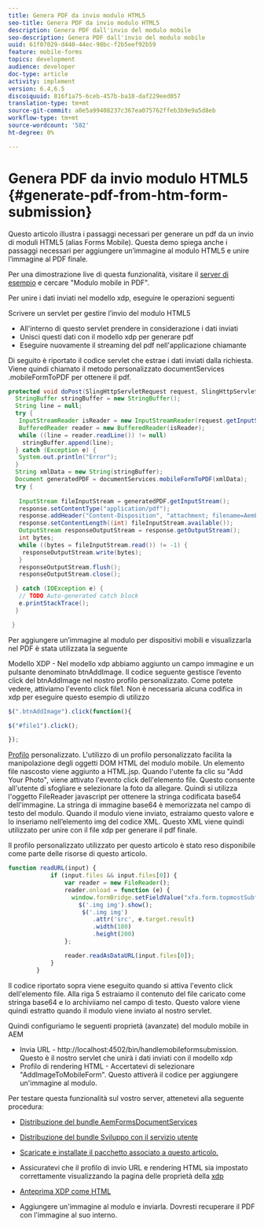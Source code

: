 ```yaml
---
title: Genera PDF da invio modulo HTML5
seo-title: Genera PDF da invio modulo HTML5
description: Genera PDF dall'invio del modulo mobile
seo-description: Genera PDF dall'invio del modulo mobile
uuid: 61f07029-d440-44ec-98bc-f2b5eef92b59
feature: mobile-forms
topics: development
audience: developer
doc-type: article
activity: implement
version: 6.4,6.5
discoiquuid: 816f1a75-6ceb-457b-ba18-daf229eed057
translation-type: tm+mt
source-git-commit: a0e5a99408237c367ea075762ffeb3b9e9a5d8eb
workflow-type: tm+mt
source-wordcount: '582'
ht-degree: 0%

---
```



# Genera PDF da invio modulo HTML5 {#generate-pdf-from-htm-form-submission}

Questo articolo illustra i passaggi necessari per generare un pdf da un invio di moduli HTML5 (alias Forms Mobile). Questa demo spiega anche i passaggi necessari per aggiungere un’immagine al modulo HTML5 e unire l’immagine al PDF finale.

Per una dimostrazione live di questa funzionalità, visitare il [server di esempio](https://forms.enablementadobe.com/content/samples/samples.html?query=0) e cercare &quot;Modulo mobile in PDF&quot;.

Per unire i dati inviati nel modello xdp, eseguire le operazioni seguenti

Scrivere un servlet per gestire l’invio del modulo HTML5

* All&#39;interno di questo servlet prendere in considerazione i dati inviati
* Unisci questi dati con il modello xdp per generare pdf
* Eseguire nuovamente il streaming del pdf nell&#39;applicazione chiamante

Di seguito è riportato il codice servlet che estrae i dati inviati dalla richiesta. Viene quindi chiamato il metodo personalizzato documentServices .mobileFormToPDF per ottenere il pdf.

```java
protected void doPost(SlingHttpServletRequest request, SlingHttpServletResponse response) {
  StringBuffer stringBuffer = new StringBuffer();
  String line = null;
  try {
   InputStreamReader isReader = new InputStreamReader(request.getInputStream(), "UTF-8");
   BufferedReader reader = new BufferedReader(isReader);
   while ((line = reader.readLine()) != null)
    stringBuffer.append(line);
  } catch (Exception e) {
   System.out.println("Error");
  }
  String xmlData = new String(stringBuffer);
  Document generatedPDF = documentServices.mobileFormToPDF(xmlData);
  try {
   
   InputStream fileInputStream = generatedPDF.getInputStream();
   response.setContentType("application/pdf");
   response.addHeader("Content-Disposition", "attachment; filename=AemFormsRocks.pdf");
   response.setContentLength((int) fileInputStream.available());
   OutputStream responseOutputStream = response.getOutputStream();
   int bytes;
   while ((bytes = fileInputStream.read()) != -1) {
    responseOutputStream.write(bytes);
   }
   responseOutputStream.flush();
   responseOutputStream.close();

  } catch (IOException e) {
   // TODO Auto-generated catch block
   e.printStackTrace();
  }

 }
```

Per aggiungere un’immagine al modulo per dispositivi mobili e visualizzarla nel PDF è stata utilizzata la seguente

Modello XDP - Nel modello xdp abbiamo aggiunto un campo immagine e un pulsante denominato btnAddImage. Il codice seguente gestisce l’evento click del btnAddImage nel nostro profilo personalizzato. Come potete vedere, attiviamo l&#39;evento click file1. Non è necessaria alcuna codifica in xdp per eseguire questo esempio di utilizzo

```javascript
$(".btnAddImage").click(function(){

$("#file1").click();

});
```

[Profilo](https://helpx.adobe.com/livecycle/help/mobile-forms/creating-profile.html#CreatingCustomProfiles) personalizzato. L&#39;utilizzo di un profilo personalizzato facilita la manipolazione degli oggetti DOM HTML del modulo mobile. Un elemento file nascosto viene aggiunto a HTML.jsp. Quando l&#39;utente fa clic su &quot;Add Your Photo&quot;, viene attivato l&#39;evento click dell&#39;elemento file. Questo consente all&#39;utente di sfogliare e selezionare la foto da allegare. Quindi si utilizza l&#39;oggetto FileReader javascript per ottenere la stringa codificata base64 dell&#39;immagine. La stringa di immagine base64 è memorizzata nel campo di testo del modulo. Quando il modulo viene inviato, estraiamo questo valore e lo inseriamo nell’elemento img del codice XML. Questo XML viene quindi utilizzato per unire con il file xdp per generare il pdf finale.

Il profilo personalizzato utilizzato per questo articolo è stato reso disponibile come parte delle risorse di questo articolo.

```javascript
function readURL(input) {
            if (input.files && input.files[0]) {
                var reader = new FileReader();
                reader.onload = function (e) {
                  window.formBridge.setFieldValue("xfa.form.topmostSubform.Page1.base64image",reader.result);
                    $('.img img').show();
                     $('.img img')
                        .attr('src', e.target.result)
                        .width(180)
                        .height(200)
                };

                reader.readAsDataURL(input.files[0]);
            }
        }
```

Il codice riportato sopra viene eseguito quando si attiva l&#39;evento click dell&#39;elemento file. Alla riga 5 estraiamo il contenuto del file caricato come stringa base64 e lo archiviiamo nel campo di testo. Questo valore viene quindi estratto quando il modulo viene inviato al nostro servlet.

Quindi configuriamo le seguenti proprietà (avanzate) del modulo mobile in AEM

* Invia URL - http://localhost:4502/bin/handlemobileformsubmission. Questo è il nostro servlet che unirà i dati inviati con il modello xdp
* Profilo di rendering HTML - Accertatevi di selezionare &quot;AddImageToMobileForm&quot;. Questo attiverà il codice per aggiungere un&#39;immagine al modulo.

Per testare questa funzionalità sul vostro server, attenetevi alla seguente procedura:

* [Distribuzione del bundle AemFormsDocumentServices](/help/forms/assets/common-osgi-bundles/AEMFormsDocumentServices.core-1.0-SNAPSHOT.jar)

* [Distribuzione del bundle Sviluppo con il servizio utente](/help/forms/assets/common-osgi-bundles/DevelopingWithServiceUser.jar)

* [Scaricate e installate il pacchetto associato a questo articolo.](assets/pdf-from-mobile-form-submission.zip)

* Assicuratevi che il profilo di invio URL e rendering HTML sia impostato correttamente visualizzando la pagina delle proprietà della [xdp](http://localhost:4502/libs/fd/fm/gui/content/forms/formmetadataeditor.html/content/dam/formsanddocuments/schengen.xdp)

* [Anteprima XDP come HTML](http://localhost:4502/content/dam/formsanddocuments/schengen.xdp/jcr:content)

* Aggiungere un&#39;immagine al modulo e inviarla. Dovresti recuperare il PDF con l&#39;immagine al suo interno.


